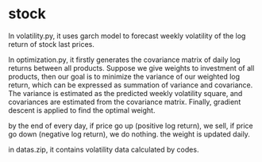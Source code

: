 # stock

In volatility.py, it uses garch model to forecast weekly volatility of the log return of stock last prices.

In optimization.py, it firstly generates the covariance matrix of daily log returns between all products. Suppose we give weights to investment of all products, then our goal is to minimize the variance of our weighted log return, which can be expressed as summation of variance and covariance. The variance is estimated as the predicted weekly volatility square, and covariances are estimated from the covariance matrix. Finally, gradient descent is applied to find the optimal weight. 

by the end of every day, if price go up (positive log return), we sell, if price go down (negative log return), we do nothing. the weight is updated daily.

in datas.zip, it contains volatility data calculated by codes.
